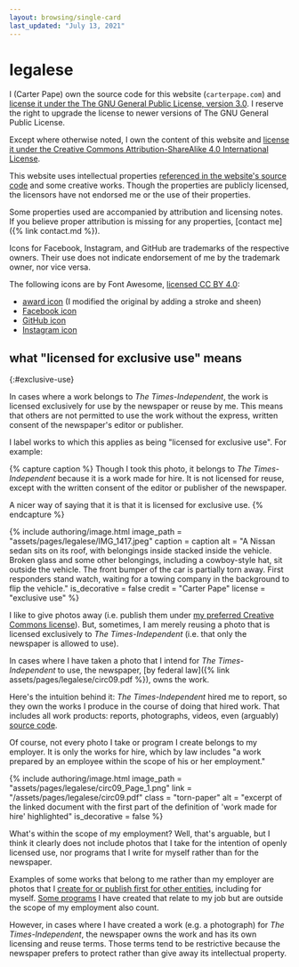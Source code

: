 ```yaml
---
layout: browsing/single-card
last_updated: "July 13, 2021"
---
```


# legalese

I (Carter Pape) own the source code for this website (`carterpape.com`) and [license it under the The GNU General Public License, version 3.0](https://github.com/CarterPape/carterpape.com/blob/master/LICENSE.md). I reserve the right to upgrade the license to newer versions of The GNU General Public License.

Except where otherwise noted, I own the content of this website and [license it under the Creative Commons Attribution-ShareAlike 4.0 International License](https://creativecommons.org/licenses/by-sa/4.0/deed.en).

This website uses intellectual properties [referenced in the website's source code](https://github.com/CarterPape/carterpape.com) and some creative works. Though the properties are publicly licensed, the licensors have not endorsed me or the use of their properties.

Some properties used are accompanied by attribution and licensing notes. If you believe proper attribution is missing for any properties, [contact me]({% link contact.md %}).

Icons for Facebook, Instagram, and GitHub are trademarks of the respective owners. Their use does not indicate endorsement of me by the trademark owner, nor vice versa.

The following icons are by Font Awesome, [licensed CC BY 4.0](https://fontawesome.com/license):

- [award icon](https://fontawesome.com/v5.15/icons/award?style=solid) (I modified the original by adding a stroke and sheen)
- [Facebook icon](https://fontawesome.com/v5.15/icons/facebook?style=brands)
- [GitHub icon](https://fontawesome.com/v5.15/icons/github?style=brands)
- [Instagram icon](https://fontawesome.com/v5.15/icons/instagram?style=brands)


## what "licensed for exclusive use" means
{:#exclusive-use}

In cases where a work belongs to *The Times-Independent*, the work is licensed exclusively for use by the newspaper or reuse by me. This means that others are not permitted to use the work without the express, written consent of the newspaper's editor or publisher.

I label works to which this applies as being "licensed for exclusive use". For example:

{% capture caption %}
Though I took this photo, it belongs to *The Times-Independent* because it is a work made for hire. It is not licensed for reuse, except with the written consent of the editor or publisher of the newspaper.

A nicer way of saying that it is that it is licensed for exclusive use.
{% endcapture %}

{% include authoring/image.html
    image_path = "assets/pages/legalese/IMG_1417.jpeg"
    caption = caption
    alt = "A Nissan sedan sits on its roof, with belongings inside stacked inside the vehicle. Broken glass and some other belongings, including a cowboy-style hat, sit outside the vehicle. The front bumper of the car is partially torn away. First responders stand watch, waiting for a towing company in the background to flip the vehicle."
    is_decorative = false
    credit = "Carter Pape"
    license = "exclusive use"
%}

I like to give photos away (i.e. publish them under [my preferred Creative Commons license](https://creativecommons.org/licenses/by-sa/4.0/)). But, sometimes, I am merely reusing a photo that is licensed exclusively to *The Times-Independent* (i.e. that only the newspaper is allowed to use).

In cases where I have taken a photo that I intend for *The Times-Independent* to use, the newspaper, [by federal law]({% link assets/pages/legalese/circ09.pdf %}), owns the work.

Here's the intuition behind it: *The Times-Independent* hired me to report, so they own the works I produce in the course of doing that hired work. That includes all work products: reports, photographs, videos, even (arguably) [source code](https://github.com/the-times-independent).

Of course, not every photo I take or program I create belongs to my employer. It is only the works for hire, which by law includes "a work prepared by an employee within the scope of his or her employment."

{% include authoring/image.html
    image_path = "assets/pages/legalese/circ09_Page_1.png"
    link = "/assets/pages/legalese/circ09.pdf"
    class = "torn-paper"
    alt = "excerpt of the linked document with the first part of the definition of 'work made for hire' highlighted"
    is_decorative = false
%}

What's within the scope of my employment? Well, that's arguable, but I think it clearly does not include photos that I take for the intention of openly licensed use, nor programs that I write for myself rather than for the newspaper.

Examples of some works that belong to me rather than my employer are photos that I [create for or publish first for other entities](https://commons.wikimedia.org/w/index.php?title=Special:ListFiles/Carter_Pape&ilshowall=1), including for myself. [Some programs](https://github.com/CarterPape/NewsBot) I have created that relate to my job but are outside the scope of my employment also count.

However, in cases where I have created a work (e.g. a photograph) for *The Times-Independent*, the newspaper owns the work and has its own licensing and reuse terms. Those terms tend to be restrictive because the newspaper prefers to protect rather than give away its intellectual property.
